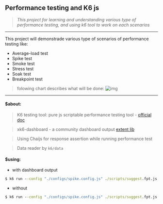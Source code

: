 ## Performance testing and K6 js
> *This project for learning and understanding various type of performance testing, and using k6 tool to work on each scenarios*
---

This project will demonstrade various type of scenarios of performance testing like: 
- Average-load test
- Spike test
- Smoke test
- Stress test
- Soak test
- Breakpoint test
> folowing chart describes what will be done:
![img](https://k6.io/docs/static/5d2f760ce988dc758b7b7768a28aaa8f/88b03/chart-load-test-types-overview.png)
---


#### $about:
> K6 testing tool: pure js scriptable performance testing tool - [official doc](https://k6.io/docs/)

> xk6-dashboard - a community dashboard output [extent lib](https://github.com/grafana/xk6-dashboard)

> Using Chaijs for response assertion while running performance test

> Data reader by `k6/data`

#### $using:
- with dashboard output
```cmd
$ k6 run --config "./configs/spike.config.js" ./scripts/suggest.fpt.js --out dashboard=open
```
- without
```cmd
$ k6 run --config "./configs/spike.config.js" ./scripts/suggest.fpt.js
```